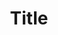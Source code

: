 ---
title: Title
description: description

layout: category
permalink: /:path/

type: category

page-title: Мягкие книжки

---